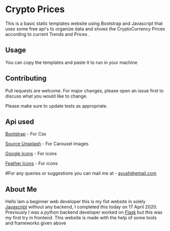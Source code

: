 # Crypto Prices

This is a basic static templates website using Bootstrap and Javascript that uses some free api's to organize data and shows the CryptoCurrency Prices according to current Trends and Prices .

## Usage


You can copy the templates and paste it to run in your machine


## Contributing
Pull requests are welcome. For major changes, please open an issue first to discuss what you would like to change.

Please make sure to update tests as appropriate.

## Api used
[Bootstrap](https://getbootstrap.com/) - For Css

[Source Unsplash](https://source.unsplash.com/) - For Carousel images

[Google Icons](https://fonts.google.com/icons) - For icons

[Feather Icons](https://feathericons.com/) - For icons

#For any queries or suggestions you can mail me at - ayush@email.com
## About Me
Hello Iam a beginner web developer this is my fist website in solely [Javascript](https://developer.mozilla.org/en-US/docs/Web/JavaScript) without any backend, I completed
this today on 17 April 2020. 
Previously I was a python backend developer worked on [Flask](https://flask.palletsprojects.com/en/1.1.x/quickstart/) but this was my first try in frontend.
This website is made with the help of some tools and frameworks given above
